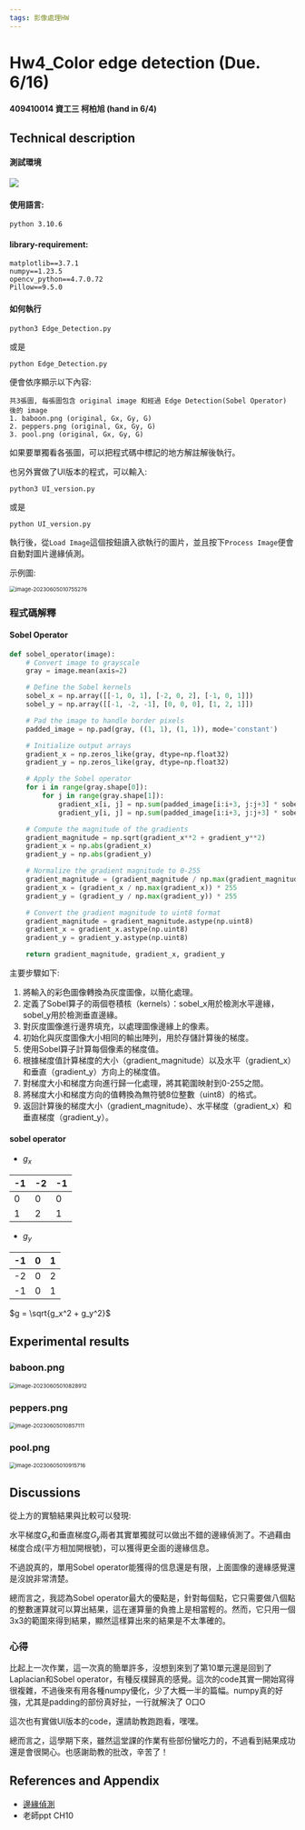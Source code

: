```yaml
---
tags: 影像處理HW
---
```


# Hw4_Color edge detection (Due. 6/16)

#### 409410014 資工三 柯柏旭 (hand in 6/4)

## Technical description

#### 測試環境
![](https://i.imgur.com/Ea9ADBT.png)

#### 使用語言:
`python 3.10.6`

#### library-requirement:
```
matplotlib==3.7.1
numpy==1.23.5
opencv_python==4.7.0.72
Pillow==9.5.0
```

#### 如何執行

```
python3 Edge_Detection.py                  
```
或是
```
python Edge_Detection.py
```

便會依序顯示以下內容:
```
共3張圖, 每張圖包含 original image 和經過 Edge Detection(Sobel Operator) 後的 image
1. baboon.png (original, Gx, Gy, G)
2. peppers.png (original, Gx, Gy, G)
3. pool.png (original, Gx, Gy, G)
```

如果要單獨看各張圖，可以把程式碼中標記的地方解註解後執行。

也另外實做了UI版本的程式，可以輸入:

```
python3 UI_version.py               
```
或是
```
python UI_version.py 
```

執行後，從`Load Image`這個按鈕讀入欲執行的圖片，並且按下`Process Image`便會自動對圖片邊緣偵測。

示例圖:

<img src="/home/hentci/.config/Typora/typora-user-images/image-20230605010755276.png" alt="image-20230605010755276" style="zoom:67%;" />

### 程式碼解釋

#### Sobel Operator

```python
def sobel_operator(image):
    # Convert image to grayscale
    gray = image.mean(axis=2)

    # Define the Sobel kernels
    sobel_x = np.array([[-1, 0, 1], [-2, 0, 2], [-1, 0, 1]])
    sobel_y = np.array([[-1, -2, -1], [0, 0, 0], [1, 2, 1]])

    # Pad the image to handle border pixels
    padded_image = np.pad(gray, ((1, 1), (1, 1)), mode='constant')

    # Initialize output arrays
    gradient_x = np.zeros_like(gray, dtype=np.float32)
    gradient_y = np.zeros_like(gray, dtype=np.float32)

    # Apply the Sobel operator
    for i in range(gray.shape[0]):
        for j in range(gray.shape[1]):
            gradient_x[i, j] = np.sum(padded_image[i:i+3, j:j+3] * sobel_x)
            gradient_y[i, j] = np.sum(padded_image[i:i+3, j:j+3] * sobel_y)

    # Compute the magnitude of the gradients
    gradient_magnitude = np.sqrt(gradient_x**2 + gradient_y**2)
    gradient_x = np.abs(gradient_x)
    gradient_y = np.abs(gradient_y)

    # Normalize the gradient magnitude to 0-255
    gradient_magnitude = (gradient_magnitude / np.max(gradient_magnitude)) * 255
    gradient_x = (gradient_x / np.max(gradient_x)) * 255
    gradient_y = (gradient_y / np.max(gradient_y)) * 255

    # Convert the gradient magnitude to uint8 format
    gradient_magnitude = gradient_magnitude.astype(np.uint8)
    gradient_x = gradient_x.astype(np.uint8)
    gradient_y = gradient_y.astype(np.uint8)

    return gradient_magnitude, gradient_x, gradient_y
```


主要步驟如下:

1. 將輸入的彩色圖像轉換為灰度圖像，以簡化處理。
2. 定義了Sobel算子的兩個卷積核（kernels）：sobel_x用於檢測水平邊緣，sobel_y用於檢測垂直邊緣。
3. 對灰度圖像進行邊界填充，以處理圖像邊緣上的像素。
4. 初始化與灰度圖像大小相同的輸出陣列，用於存儲計算後的梯度。
5. 使用Sobel算子計算每個像素的梯度值。
6. 根據梯度值計算梯度的大小（gradient_magnitude）以及水平（gradient_x）和垂直（gradient_y）方向上的梯度值。
7. 對梯度大小和梯度方向進行歸一化處理，將其範圍映射到0-255之間。
8. 將梯度大小和梯度方向的值轉換為無符號8位整數（uint8）的格式。
9. 返回計算後的梯度大小（gradient_magnitude）、水平梯度（gradient_x）和垂直梯度（gradient_y）。

#### sobel operator

- $g_x$


| -1   | -2   | -1   |
| ---- | ---- | ---- |
| 0    | 0    | 0    |
| 1    | 2    | 1    |

- $g_y$

| -1   | 0    | 1    |
| ---- | ---- | ---- |
| -2   | 0    | 2    |
| -1   | 0    | 1    |

 $g = \sqrt{g_x^2 + g_y^2}$

## Experimental results

### baboon.png

<img src="/home/hentci/.config/Typora/typora-user-images/image-20230605010828912.png" alt="image-20230605010828912" style="zoom:67%;" />

### peppers.png

<img src="/home/hentci/.config/Typora/typora-user-images/image-20230605010857111.png" alt="image-20230605010857111" style="zoom:67%;" />


### pool.png

<img src="/home/hentci/.config/Typora/typora-user-images/image-20230605010915716.png" alt="image-20230605010915716" style="zoom:67%;" />




## Discussions

從上方的實驗結果與比較可以發現:

水平梯度$G_x$和垂直梯度$G_y$兩者其實單獨就可以做出不錯的邊緣偵測了。不過藉由梯度合成(平方相加開根號)，可以獲得更全面的邊緣信息。

不過說真的，單用Sobel operator能獲得的信息還是有限，上面圖像的邊緣感覺還是沒說非常清楚。

總而言之，我認為Sobel operator最大的優點是，針對每個點，它只需要做八個點的整數運算就可以算出結果，這在運算量的負擔上是相當輕的。然而，它只用一個3x3的範圍來得到結果，顯然這樣算出來的結果是不太準確的。


### 心得

比起上一次作業，這一次真的簡單許多，沒想到來到了第10單元還是回到了Laplacian和Sobel operator，有種反樸歸真的感覺。這次的code其實一開始寫得很複雜，不過後來有用各種numpy優化，少了大概一半的篇幅。numpy真的好強，尤其是padding的部份真好扯，一行就解決了 O口O

這次也有實做UI版本的code，還請助教跑跑看，嘿嘿。

總而言之，這學期下來，雖然這堂課的作業有些部份蠻吃力的，不過看到結果成功還是會很開心。也感謝助教的批改，辛苦了！

## References and Appendix
- [邊緣偵測](https://medium.com/%E9%9B%BB%E8%85%A6%E8%A6%96%E8%A6%BA/%E9%82%8A%E7%B7%A3%E5%81%B5%E6%B8%AC-%E7%B4%A2%E4%BC%AF%E7%AE%97%E5%AD%90-sobel-operator-95ca51c8d78a)
- 老師ppt CH10